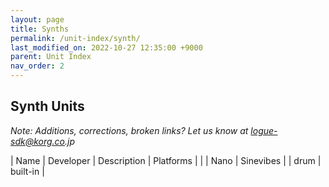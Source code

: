 ```yaml
---
layout: page
title: Synths
permalink: /unit-index/synth/
last_modified_on: 2022-10-27 12:35:00 +9000
parent: Unit Index
nav_order: 2
---
```


## Synth Units

_Note: Additions, corrections, broken links? Let us know at logue-sdk@korg.co.jp_

| Name | Developer | Description | Platforms | |
| Nano | Sinevibes |             | drum | built-in |

